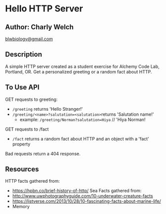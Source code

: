 # Hello HTTP Server

## Author: Charly Welch
<blwbiology@gmail.com>

## Description
A simple HTTP server created as a student exercise for Alchemy Code Lab, Portland, OR. Get a personalized greeting or a random fact about HTTP.  

## To Use API

GET requests to greeting:
* `/greeting` returns 'Hello Stranger!'
* `/greeting/<name>?salutation=<salutation>`returns 'Salutation name!'
    * example: `/greeting/Norman?salutation=Hiya`
    // 'Hiya Norman!

GET requests to /fact
* `/fact` returns a random fact about HTTP and an object with a 'fact' property

Bad requests return a 404 response. 


## Resources
HTTP facts gathered from:
* https://hpbn.co/brief-history-of-http/
Sea Facts gathered from:
* http://www.uwphotographyguide.com/10-underwater-creature-facts
* https://listverse.com/2013/10/28/10-fascinating-facts-about-marine-life/
* Memory 